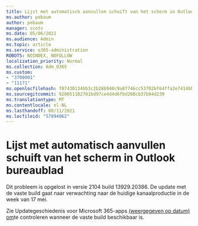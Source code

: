 ```yaml
---
title: Lijst met automatisch aanvullen schuift van het scherm in Outlook bureaublad
ms.author: pebaum
author: pebaum
manager: scotv
ms.date: 05/06/2021
ms.audience: Admin
ms.topic: article
ms.service: o365-administration
ROBOTS: NOINDEX, NOFOLLOW
localization_priority: Normal
ms.collection: Adm_O365
ms.custom:
- "3700001"
- "11171"
ms.openlocfilehash: f07430134bb3c2b28b940c9a8f746cc53702bf64ffa2e7414bb74861239b914f
ms.sourcegitcommit: 920051182781bd97ce4d4d6fbd268cb37b84d239
ms.translationtype: MT
ms.contentlocale: nl-NL
ms.lasthandoff: 08/11/2021
ms.locfileid: "57894062"
---
```

# <a name="autocomplete-list-scrolls-off-the-screen-in-outlook-desktop"></a>Lijst met automatisch aanvullen schuift van het scherm in Outlook bureaublad

Dit probleem is opgelost in versie 2104 build 13929.20386. De update met de vaste build gaat naar verwachting naar de huidige kanaalproductie in de week van 17 mei. 

Zie Updategeschiedenis voor Microsoft 365-apps [(weergegeven op datum) om](https://docs.microsoft.com/officeupdates/update-history-microsoft365-apps-by-date)te controleren wanneer de vaste build beschikbaar is.